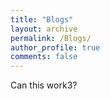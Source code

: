 ```yaml
---
title: "Blogs"
layout: archive
permalink: /Blogs/
author_profile: true
comments: false
---
```


Can this work3?
